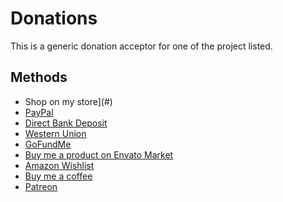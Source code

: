 # Donations
This is a generic donation acceptor for one of the project listed.

## Methods
 * Shop on my store](#)
 * [PayPal](#)
 * [Direct Bank Deposit](#)
 * [Western Union](#)
 * [GoFundMe](#)
 * [Buy me a product on Envato Market](#)
 * [Amazon Wishlist](#)
 * [Buy me a coffee](https://www.buymeacoffee.com)
 * [Patreon](https://www.patreon.com)
